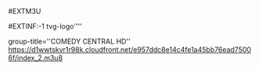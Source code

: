#EXTM3U 

#EXTINF:-1 tvg-logo''''

group-title=''COMEDY CENTRAL HD''
https://d1wwtskvr1r98k.cloudfront.net/e957ddc8e14c4fe1a45bb76ead75006f/index_2.m3u8
